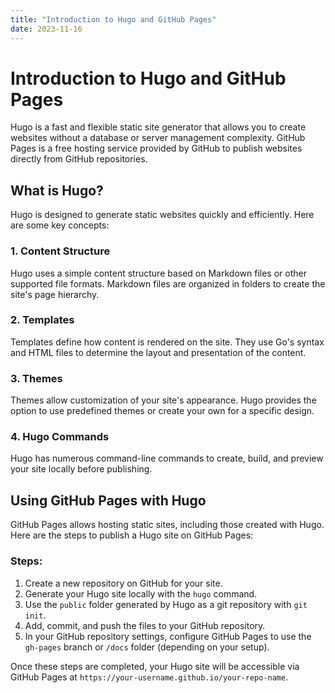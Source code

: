 ```yaml
---
title: "Introduction to Hugo and GitHub Pages"
date: 2023-11-16
---
```


# Introduction to Hugo and GitHub Pages

Hugo is a fast and flexible static site generator that allows you to create websites without a database or server management complexity. GitHub Pages is a free hosting service provided by GitHub to publish websites directly from GitHub repositories.

## What is Hugo?

Hugo is designed to generate static websites quickly and efficiently. Here are some key concepts:

### 1. Content Structure

Hugo uses a simple content structure based on Markdown files or other supported file formats. Markdown files are organized in folders to create the site's page hierarchy.

### 2. Templates

Templates define how content is rendered on the site. They use Go's syntax and HTML files to determine the layout and presentation of the content.

### 3. Themes

Themes allow customization of your site's appearance. Hugo provides the option to use predefined themes or create your own for a specific design.

### 4. Hugo Commands

Hugo has numerous command-line commands to create, build, and preview your site locally before publishing.

## Using GitHub Pages with Hugo

GitHub Pages allows hosting static sites, including those created with Hugo. Here are the steps to publish a Hugo site on GitHub Pages:

### Steps:

1. Create a new repository on GitHub for your site.
2. Generate your Hugo site locally with the `hugo` command.
3. Use the `public` folder generated by Hugo as a git repository with `git init`.
4. Add, commit, and push the files to your GitHub repository.
5. In your GitHub repository settings, configure GitHub Pages to use the `gh-pages` branch or `/docs` folder (depending on your setup).

Once these steps are completed, your Hugo site will be accessible via GitHub Pages at `https://your-username.github.io/your-repo-name`.